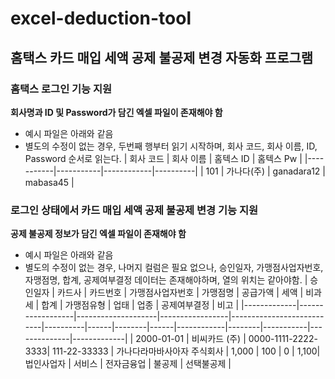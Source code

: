 # excel-deduction-tool

## 홈택스 카드 매입 세액 공제 불공제 변경 자동화 프로그램

### 홈택스 로그인 기능 지원
**회사명과 ID 및 Password가 담긴 엑셀 파일이 존재해야 함**
- 예시 파일은 아래와 같음
- 별도의 수정이 없는 경우, 두번째 행부터 읽기 시작하며, 회사 코드, 회사 이름, ID, Password 순서로 읽는다.
| 회사 코드 | 회사 이름 | 홈텍스 ID | 홈텍스 Pw |
|-----------|-----------|------------|----------|
| 101       | 가나다(주) | ganadara12 | mabasa45 | 

### 로그인 상태에서 카드 매입 세액 공제 불공제 변경 기능 지원
**공제 불공제 정보가 담긴 엑셀 파일이 존재해야 함**
- 예시 파일은 아래와 같음
- 별도의 수정이 없는 경우, 나머지 컬럼은 필요 없으나, 승인일자, 가맹점사업자번호, 자맹점명, 합계, 공제여부결정 데이터는 존재해야하며, 열의 위치는 같아야함.
| 승인일자    | 카드사           | 카드번호           | 가맹점사업자번호 | 가맹점명                  | 공급가액 | 세액 | 비과세 | 합계 | 가맹점유형 | 업태   | 업종      | 공제여부결정 | 비고        |
|-------------|------------------|--------------------|-----------------|---------------------------|----------|------|--------|------|------------|--------|-----------|--------------|-------------|
| 2000-01-01  | 비씨카드 (주)     | 0000-1111-2222-3333| 111-22-33333    | 가나다라마바사아자 주식회사 | 1,000    | 100  | 0      | 1,100| 법인사업자  | 서비스 | 전자금융업  | 불공제       | 선택불공제   |
